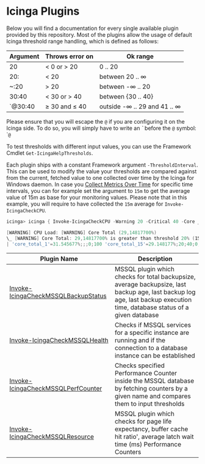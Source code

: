 # Icinga Plugins

Below you will find a documentation for every single available plugin provided by this repository. Most of the plugins allow the usage of default Icinga threshold range handling, which is defined as follows:

| Argument | Throws error on | Ok range                     |
| ---      | ---             | ---                          |
| 20       | < 0 or > 20     | 0 .. 20                      |
| 20:      | < 20            | between 20 .. ∞              |
| ~:20     | > 20            | between -∞ .. 20             |
| 30:40    | < 30 or > 40    | between {30 .. 40}           |
| `@30:40  | ≥ 30 and ≤ 40   | outside -∞ .. 29 and 41 .. ∞ |

Please ensure that you will escape the `@` if you are configuring it on the Icinga side. To do so, you will simply have to write an *\`* before the `@` symbol: \``@`

To test thresholds with different input values, you can use the Framework Cmdlet `Get-IcingaHelpThresholds`.

Each plugin ships with a constant Framework argument `-ThresholdInterval`. This can be used to modify the value your thresholds are compared against from the current, fetched value to one collected over time by the Icinga for Windows daemon. In case you [Collect Metrics Over Time](https://icinga.com/docs/icinga-for-windows/latest/doc/110-Installation/06-Collect-Metrics-over-Time/) for specific time intervals, you can for example set the argument to `15m` to get the average value of 15m as base for your monitoring values. Please note that in this example, you will require to have collected the `15m` average for `Invoke-IcingaCheckCPU`.

```powershell
icinga> icinga { Invoke-IcingaCheckCPU -Warning 20 -Critical 40 -Core _Total -ThresholdInterval 15m }

[WARNING] CPU Load: [WARNING] Core Total (29,14817700%)
\_ [WARNING] Core Total: 29,14817700% is greater than threshold 20% (15m avg.)
| 'core_total_1'=31.545677%;;;0;100 'core_total_15'=29.148177%;20;40;0;100 'core_total_5'=28.827410%;;;0;100 'core_total_20'=30.032942%;;;0;100 'core_total_3'=27.731669%;;;0;100 'core_total'=33.87817%;;;0;100
```

| Plugin Name | Description |
| ---         | --- |
| [Invoke-IcingaCheckMSSQLBackupStatus](plugins/01-Invoke-IcingaCheckMSSQLBackupStatus.md) | MSSQL plugin which checks for total backupsize, average backupsize, last backup age, last backup log age, last backup execution time, database status of a given database |
| [Invoke-IcingaCheckMSSQLHealth](plugins/02-Invoke-IcingaCheckMSSQLHealth.md) | Checks if MSSQL services for a specific instance are running and if the connection to a database instance can be established |
| [Invoke-IcingaCheckMSSQLPerfCounter](plugins/03-Invoke-IcingaCheckMSSQLPerfCounter.md) | Checks specified Performance Counter inside the MSSQL database by fetching counters by a given name and compares them to input thresholds |
| [Invoke-IcingaCheckMSSQLResource](plugins/04-Invoke-IcingaCheckMSSQLResource.md) | MSSQL plugin which checks for page life expectancy, buffer cache hit ratio', average latch wait time (ms) Performance Counters |

